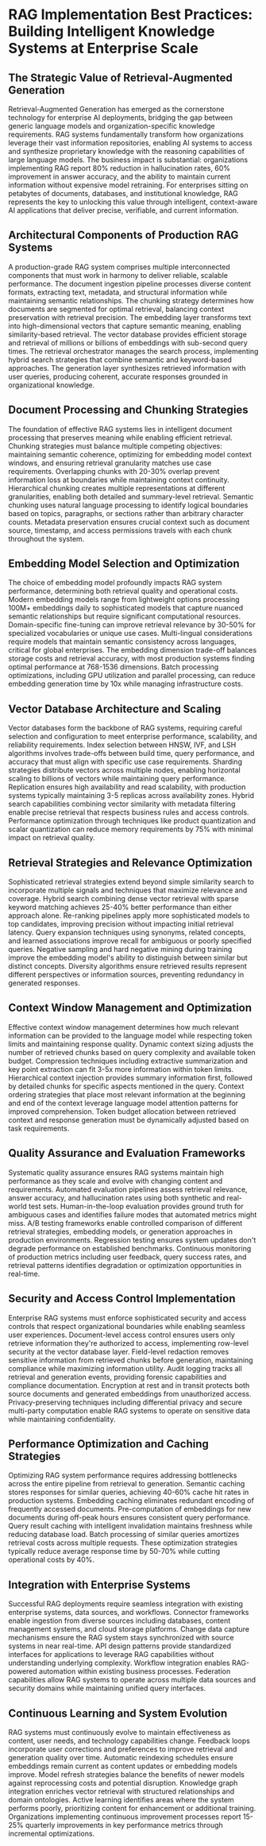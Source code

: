 # RAG Implementation Best Practices: Building Intelligent Knowledge Systems at Enterprise Scale

## The Strategic Value of Retrieval-Augmented Generation

Retrieval-Augmented Generation has emerged as the cornerstone technology for enterprise AI deployments, bridging the gap between generic language models and organization-specific knowledge requirements. RAG systems fundamentally transform how organizations leverage their vast information repositories, enabling AI systems to access and synthesize proprietary knowledge with the reasoning capabilities of large language models. The business impact is substantial: organizations implementing RAG report 80% reduction in hallucination rates, 60% improvement in answer accuracy, and the ability to maintain current information without expensive model retraining. For enterprises sitting on petabytes of documents, databases, and institutional knowledge, RAG represents the key to unlocking this value through intelligent, context-aware AI applications that deliver precise, verifiable, and current information.

## Architectural Components of Production RAG Systems

A production-grade RAG system comprises multiple interconnected components that must work in harmony to deliver reliable, scalable performance. The document ingestion pipeline processes diverse content formats, extracting text, metadata, and structural information while maintaining semantic relationships. The chunking strategy determines how documents are segmented for optimal retrieval, balancing context preservation with retrieval precision. The embedding layer transforms text into high-dimensional vectors that capture semantic meaning, enabling similarity-based retrieval. The vector database provides efficient storage and retrieval of millions or billions of embeddings with sub-second query times. The retrieval orchestrator manages the search process, implementing hybrid search strategies that combine semantic and keyword-based approaches. The generation layer synthesizes retrieved information with user queries, producing coherent, accurate responses grounded in organizational knowledge.

## Document Processing and Chunking Strategies

The foundation of effective RAG systems lies in intelligent document processing that preserves meaning while enabling efficient retrieval. Chunking strategies must balance multiple competing objectives: maintaining semantic coherence, optimizing for embedding model context windows, and ensuring retrieval granularity matches use case requirements. Overlapping chunks with 20-30% overlap prevent information loss at boundaries while maintaining context continuity. Hierarchical chunking creates multiple representations at different granularities, enabling both detailed and summary-level retrieval. Semantic chunking uses natural language processing to identify logical boundaries based on topics, paragraphs, or sections rather than arbitrary character counts. Metadata preservation ensures crucial context such as document source, timestamp, and access permissions travels with each chunk throughout the system.

## Embedding Model Selection and Optimization

The choice of embedding model profoundly impacts RAG system performance, determining both retrieval quality and operational costs. Modern embedding models range from lightweight options processing 100M+ embeddings daily to sophisticated models that capture nuanced semantic relationships but require significant computational resources. Domain-specific fine-tuning can improve retrieval relevance by 30-50% for specialized vocabularies or unique use cases. Multi-lingual considerations require models that maintain semantic consistency across languages, critical for global enterprises. The embedding dimension trade-off balances storage costs and retrieval accuracy, with most production systems finding optimal performance at 768-1536 dimensions. Batch processing optimizations, including GPU utilization and parallel processing, can reduce embedding generation time by 10x while managing infrastructure costs.

## Vector Database Architecture and Scaling

Vector databases form the backbone of RAG systems, requiring careful selection and configuration to meet enterprise performance, scalability, and reliability requirements. Index selection between HNSW, IVF, and LSH algorithms involves trade-offs between build time, query performance, and accuracy that must align with specific use case requirements. Sharding strategies distribute vectors across multiple nodes, enabling horizontal scaling to billions of vectors while maintaining query performance. Replication ensures high availability and read scalability, with production systems typically maintaining 3-5 replicas across availability zones. Hybrid search capabilities combining vector similarity with metadata filtering enable precise retrieval that respects business rules and access controls. Performance optimization through techniques like product quantization and scalar quantization can reduce memory requirements by 75% with minimal impact on retrieval quality.

## Retrieval Strategies and Relevance Optimization

Sophisticated retrieval strategies extend beyond simple similarity search to incorporate multiple signals and techniques that maximize relevance and coverage. Hybrid search combining dense vector retrieval with sparse keyword matching achieves 25-40% better performance than either approach alone. Re-ranking pipelines apply more sophisticated models to top candidates, improving precision without impacting initial retrieval latency. Query expansion techniques using synonyms, related concepts, and learned associations improve recall for ambiguous or poorly specified queries. Negative sampling and hard negative mining during training improve the embedding model's ability to distinguish between similar but distinct concepts. Diversity algorithms ensure retrieved results represent different perspectives or information sources, preventing redundancy in generated responses.

## Context Window Management and Optimization

Effective context window management determines how much relevant information can be provided to the language model while respecting token limits and maintaining response quality. Dynamic context sizing adjusts the number of retrieved chunks based on query complexity and available token budget. Compression techniques including extractive summarization and key point extraction can fit 3-5x more information within token limits. Hierarchical context injection provides summary information first, followed by detailed chunks for specific aspects mentioned in the query. Context ordering strategies that place most relevant information at the beginning and end of the context leverage language model attention patterns for improved comprehension. Token budget allocation between retrieved context and response generation must be dynamically adjusted based on task requirements.

## Quality Assurance and Evaluation Frameworks

Systematic quality assurance ensures RAG systems maintain high performance as they scale and evolve with changing content and requirements. Automated evaluation pipelines assess retrieval relevance, answer accuracy, and hallucination rates using both synthetic and real-world test sets. Human-in-the-loop evaluation provides ground truth for ambiguous cases and identifies failure modes that automated metrics might miss. A/B testing frameworks enable controlled comparison of different retrieval strategies, embedding models, or generation approaches in production environments. Regression testing ensures system updates don't degrade performance on established benchmarks. Continuous monitoring of production metrics including user feedback, query success rates, and retrieval patterns identifies degradation or optimization opportunities in real-time.

## Security and Access Control Implementation

Enterprise RAG systems must enforce sophisticated security and access controls that respect organizational boundaries while enabling seamless user experiences. Document-level access control ensures users only retrieve information they're authorized to access, implementing row-level security at the vector database layer. Field-level redaction removes sensitive information from retrieved chunks before generation, maintaining compliance while maximizing information utility. Audit logging tracks all retrieval and generation events, providing forensic capabilities and compliance documentation. Encryption at rest and in transit protects both source documents and generated embeddings from unauthorized access. Privacy-preserving techniques including differential privacy and secure multi-party computation enable RAG systems to operate on sensitive data while maintaining confidentiality.

## Performance Optimization and Caching Strategies

Optimizing RAG system performance requires addressing bottlenecks across the entire pipeline from retrieval to generation. Semantic caching stores responses for similar queries, achieving 40-60% cache hit rates in production systems. Embedding caching eliminates redundant encoding of frequently accessed documents. Pre-computation of embeddings for new documents during off-peak hours ensures consistent query performance. Query result caching with intelligent invalidation maintains freshness while reducing database load. Batch processing of similar queries amortizes retrieval costs across multiple requests. These optimization strategies typically reduce average response time by 50-70% while cutting operational costs by 40%.

## Integration with Enterprise Systems

Successful RAG deployments require seamless integration with existing enterprise systems, data sources, and workflows. Connector frameworks enable ingestion from diverse sources including databases, content management systems, and cloud storage platforms. Change data capture mechanisms ensure the RAG system stays synchronized with source systems in near real-time. API design patterns provide standardized interfaces for applications to leverage RAG capabilities without understanding underlying complexity. Workflow integration enables RAG-powered automation within existing business processes. Federation capabilities allow RAG systems to operate across multiple data sources and security domains while maintaining unified query interfaces.

## Continuous Learning and System Evolution

RAG systems must continuously evolve to maintain effectiveness as content, user needs, and technology capabilities change. Feedback loops incorporate user corrections and preferences to improve retrieval and generation quality over time. Automatic reindexing schedules ensure embeddings remain current as content updates or embedding models improve. Model refresh strategies balance the benefits of newer models against reprocessing costs and potential disruption. Knowledge graph integration enriches vector retrieval with structured relationships and domain ontologies. Active learning identifies areas where the system performs poorly, prioritizing content for enhancement or additional training. Organizations implementing continuous improvement processes report 15-25% quarterly improvements in key performance metrics through incremental optimizations.